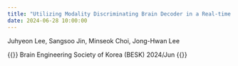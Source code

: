 ```yaml
---
title: "Utilizing Modality Discriminating Brain Decoder in a Real-time Neurofeedback Training of Selective Attention​"
date: 2024-06-28 10:00:00
---
```


Juhyeon Lee, Sangsoo Jin, Minseok Choi, Jong-Hwan Lee

{{<format bright-green>}}
Brain Engineering Society of Korea (BESK) 2024/Jun
{{</format>}}
